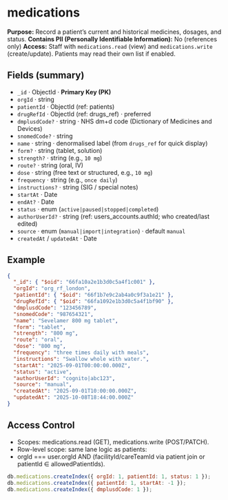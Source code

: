 # medications

**Purpose:** Record a patient’s current and historical medicines, dosages, and status.
**Contains PII (Personally Identifiable Information):** No (references only)
**Access:** Staff with `medications.read` (view) and `medications.write` (create/update). Patients may read their own list if enabled.

## Fields (summary)

- `_id` · ObjectId · **Primary Key (PK)**
- `orgId` · string
- `patientId` · ObjectId (ref: patients)
- `drugRefId` · ObjectId (ref: drugs_ref) · preferred
- `dmplusdCode?` · string · NHS dm+d code (Dictionary of Medicines and Devices)
- `snomedCode?` · string
- `name` · string · denormalised label (from `drugs_ref` for quick display)
- `form?` · string (tablet, solution)
- `strength?` · string (e.g., `10 mg`)
- `route?` · string (oral, IV)
- `dose` · string (free text or structured, e.g., `10 mg`)
- `frequency` · string (e.g., `once daily`)
- `instructions?` · string (SIG / special notes)
- `startAt` · Date
- `endAt?` · Date
- `status` · enum (`active|paused|stopped|completed`)
- `authorUserId?` · string (ref: users_accounts.authId; who created/last edited)
- `source` · enum (`manual|import|integration`) · default `manual`
- `createdAt` / `updatedAt` · Date

## Example

```json
{
  "_id": { "$oid": "66fa10a2e1b3d0c5a4f1c001" },
  "orgId": "org_rf_london",
  "patientId": { "$oid": "66f1b7e9c2ab4a0c9f3a1e21" },
  "drugRefId": { "$oid": "66fa1092e1b3d0c5a4f1bf90" },
  "dmplusdCode": "123456789",
  "snomedCode": "987654321",
  "name": "Sevelamer 800 mg tablet",
  "form": "tablet",
  "strength": "800 mg",
  "route": "oral",
  "dose": "800 mg",
  "frequency": "three times daily with meals",
  "instructions": "Swallow whole with water.",
  "startAt": "2025-09-01T00:00:00.000Z",
  "status": "active",
  "authorUserId": "cognito|abc123",
  "source": "manual",
  "createdAt": "2025-09-01T10:00:00.000Z",
  "updatedAt": "2025-10-08T18:44:00.000Z"
}
```

## Access Control

- Scopes: medications.read (GET), medications.write (POST/PATCH).
- Row-level scope: same lane logic as patients:
- orgId === user.orgId AND (facilityId/careTeamId via patient join or patientId ∈ allowedPatientIds).

```js
db.medications.createIndex({ orgId: 1, patientId: 1, status: 1 });
db.medications.createIndex({ patientId: 1, startAt: -1 });
db.medications.createIndex({ dmplusdCode: 1 });
```
